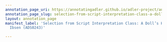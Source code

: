 ```yaml
---
annotation_page_uri: https://annotatingadler.github.io/adler-project/annotations/selection-from-script-interpretation-class-a-doll-s-house-by-henrik-ibsen-ads0243--canvas-1-body-language.json
annotation_page_slug: selection-from-script-interpretation-class-a-doll-s-house-by-henrik-ibsen-ads0243--canvas-1-body-language
layout: annotation_page
manifest_label: 'Selection from Script Interpretation Class: A Doll’s House by Henrik
  Ibsen (ADS0243)'

---
```

